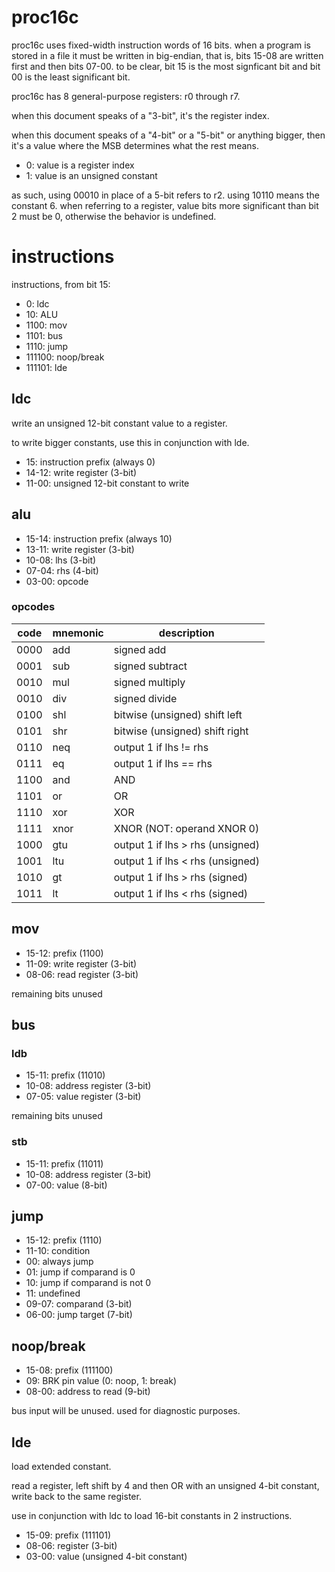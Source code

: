 # proc16c
proc16c uses fixed-width instruction words of 16 bits. when a program is stored in a file it must be written in big-endian, that is, bits 15-08 are written first and then bits 07-00. to be clear, bit 15 is the most signficant bit and bit 00 is the least significant bit.

proc16c has 8 general-purpose registers: r0 through r7.

when this document speaks of a "3-bit", it's the register index.

when this document speaks of a "4-bit" or a "5-bit" or anything bigger, then it's a value where the MSB determines what the rest means.
- 0: value is a register index
- 1: value is an unsigned constant

as such, using 00010 in place of a 5-bit refers to r2. using 10110 means the constant 6. when referring to a register, value bits more significant than bit 2 must be 0, otherwise the behavior is undefined.


# instructions
instructions, from bit 15:
- 0: ldc
- 10: ALU
- 1100: mov
- 1101: bus
- 1110: jump
- 111100: noop/break
- 111101: lde



## ldc
write an unsigned 12-bit constant value to a register.

to write bigger constants, use this in conjunction with lde.

- 15: instruction prefix (always 0)
- 14-12: write register (3-bit)
- 11-00: unsigned 12-bit constant to write


## alu
- 15-14: instruction prefix (always 10)
- 13-11: write register (3-bit)
- 10-08: lhs (3-bit)
- 07-04: rhs (4-bit)
- 03-00: opcode

### opcodes
| code | mnemonic | description                      |
|------|----------|----------------------------------|
| 0000 | add      | signed add                       |
| 0001 | sub      | signed subtract                  |
| 0010 | mul      | signed multiply                  |
| 0010 | div      | signed divide                    |
| 0100 | shl      | bitwise (unsigned) shift left    |
| 0101 | shr      | bitwise (unsigned) shift right   |
| 0110 | neq      | output 1 if lhs != rhs           |
| 0111 | eq       | output 1 if lhs == rhs           |
| 1100 | and      | AND                              |
| 1101 | or       | OR                               |
| 1110 | xor      | XOR                              |
| 1111 | xnor     | XNOR (NOT: operand XNOR 0)       |
| 1000 | gtu      | output 1 if lhs > rhs (unsigned) |
| 1001 | ltu      | output 1 if lhs < rhs (unsigned) |
| 1010 | gt       | output 1 if lhs > rhs (signed)   |
| 1011 | lt       | output 1 if lhs < rhs (signed)   |


## mov
- 15-12: prefix (1100)
- 11-09: write register (3-bit)
- 08-06: read register (3-bit)

remaining bits unused


## bus
### ldb
- 15-11: prefix (11010)
- 10-08: address register (3-bit)
- 07-05: value register (3-bit)

remaining bits unused

### stb
- 15-11: prefix (11011)
- 10-08: address register (3-bit)
- 07-00: value (8-bit)


## jump
- 15-12: prefix (1110)
- 11-10: condition
 - 00: always jump
 - 01: jump if comparand is 0
 - 10: jump if comparand is not 0
 - 11: undefined
- 09-07: comparand (3-bit)
- 06-00: jump target (7-bit)


## noop/break
- 15-08: prefix (111100)
- 09: BRK pin value (0: noop, 1: break)
- 08-00: address to read (9-bit)

bus input will be unused. used for diagnostic purposes.


## lde
load extended constant.

read a register, left shift by 4 and then OR with an unsigned 4-bit constant, write back to the same register.

use in conjunction with ldc to load 16-bit constants in 2 instructions.
- 15-09: prefix (111101)
- 08-06: register (3-bit)
- 03-00: value (unsigned 4-bit constant)

